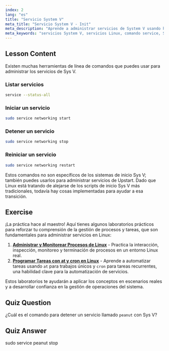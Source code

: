 ```yaml
---
index: 2
lang: "es"
title: "Servicio System V"
meta_title: "Servicio System V - Init"
meta_description: "Aprende a administrar servicios de System V usando herramientas de línea de comandos. Descubre cómo listar, iniciar, detener y reiniciar servicios con este tutorial de Linux para principiantes."
meta_keywords: "servicios System V, servicios Linux, comando service, SysV init, tutorial Linux, Linux para principiantes, gestión de servicios, guía Linux"
---
```


## Lesson Content

Existen muchas herramientas de línea de comandos que puedes usar para administrar los servicios de Sys V.

### Listar servicios

```bash
service --status-all
```

### Iniciar un servicio

```bash
sudo service networking start
```

### Detener un servicio

```bash
sudo service networking stop
```

### Reiniciar un servicio

```bash
sudo service networking restart
```

Estos comandos no son específicos de los sistemas de inicio Sys V; también puedes usarlos para administrar servicios de Upstart. Dado que Linux está tratando de alejarse de los scripts de inicio Sys V más tradicionales, todavía hay cosas implementadas para ayudar a esa transición.

## Exercise

¡La práctica hace al maestro! Aquí tienes algunos laboratorios prácticos para reforzar tu comprensión de la gestión de procesos y tareas, que son fundamentales para administrar servicios en Linux:

1. **[Administrar y Monitorear Procesos de Linux](https://labex.io/es/labs/comptia-manage-and-monitor-linux-processes-590864)** - Practica la interacción, inspección, monitoreo y terminación de procesos en un entorno Linux real.
2. **[Programar Tareas con at y cron en Linux](https://labex.io/es/labs/comptia-schedule-tasks-with-at-and-cron-in-linux-590870)** - Aprende a automatizar tareas usando `at` para trabajos únicos y `cron` para tareas recurrentes, una habilidad clave para la automatización de servicios.

Estos laboratorios te ayudarán a aplicar los conceptos en escenarios reales y a desarrollar confianza en la gestión de operaciones del sistema.

## Quiz Question

¿Cuál es el comando para detener un servicio llamado `peanut` con Sys V?

## Quiz Answer

sudo service peanut stop
